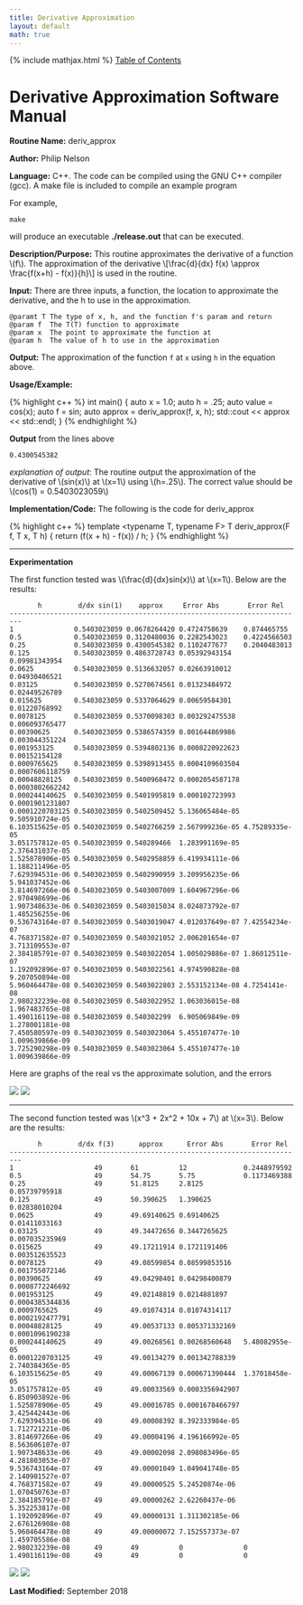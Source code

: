 ```yaml
---
title: Derivative Approximation
layout: default
math: true
---
```

{% include mathjax.html %}
<a href="https://philipnelson5.github.io/math4610/SoftwareManual"> Table of Contents </a>
# Derivative Approximation Software Manual

**Routine Name:** deriv_approx

**Author:** Philip Nelson

**Language:** C++. The code can be compiled using the GNU C++ compiler (gcc). A make file is included to compile an example program

For example,

```
make
```

will produce an executable **./release.out** that can be executed.

**Description/Purpose:** This routine approximates the derivative of a function \\(f\\). The approximation of the derivative \\[\frac{d}{dx} f(x) \approx \frac{f(x+h) - f(x)}{h}\\] is used in the routine.

**Input:** There are three inputs, a function, the location to approximate the derivative, and the h to use in the approximation.

```
@paramt T The type of x, h, and the function f's param and return
@param f  The T(T) function to approximate
@param x  The point to approximate the function at
@param h  The value of h to use in the approximation
```

**Output:** The approximation of the function `f` at `x` using `h` in the equation above.

**Usage/Example:**

{% highlight c++ %}
int main()
{
  auto x = 1.0;
  auto h = .25;
  auto value = cos(x);
  auto f = sin;
  auto approx = deriv_approx(f, x, h);
  std::cout << approx << std::endl;
}
{% endhighlight %}

**Output** from the lines above
```
0.4300545382
```

_explanation of output_:
The routine output the approximation of the derivative of \\(sin(x)\\) at \\(x=1\\) using \\(h=.25\\). The correct value should be \\(cos(1) = 0.5403023059\\)

**Implementation/Code:** The following is the code for deriv_approx

{% highlight c++ %}
template <typename T, typename F>
T deriv_approx(F f, T x, T h)
{
  return (f(x + h) - f(x)) / h;
}
{% endhighlight %}

---
**Experimentation**

The first function tested was \\(\frac{d}{dx}sin(x)\\) at \\(x=1\\). Below are the results:

```
       h         d/dx sin(1)    approx     Error Abs       Error Rel
-------------------------------------------------------------------------
1               0.5403023059 0.0678264420 0.4724758639    0.874465755
0.5             0.5403023059 0.3120480036 0.2282543023    0.4224566503
0.25            0.5403023059 0.4300545382 0.1102477677    0.2040483013
0.125           0.5403023059 0.4863728743 0.05392943154   0.09981343954
0.0625          0.5403023059 0.5136632057 0.02663910012   0.04930406521
0.03125         0.5403023059 0.5270674561 0.01323484972   0.02449526789
0.015625        0.5403023059 0.5337064629 0.00659584301   0.01220768992
0.0078125       0.5403023059 0.5370098303 0.003292475538  0.006093765477
0.00390625      0.5403023059 0.5386574359 0.001644869986  0.003044351224
0.001953125     0.5403023059 0.5394802136 0.0008220922623 0.00152154128
0.0009765625    0.5403023059 0.5398913455 0.0004109603504 0.0007606118759
0.00048828125   0.5403023059 0.5400968472 0.0002054587178 0.0003802662242
0.000244140625  0.5403023059 0.5401995819 0.000102723993  0.0001901231807
0.0001220703125 0.5403023059 0.5402509452 5.136065484e-05 9.505910724e-05
6.103515625e-05 0.5403023059 0.5402766259 2.567999236e-05 4.75289335e-05
3.051757812e-05 0.5403023059 0.540289466  1.283991169e-05 2.376431037e-05
1.525878906e-05 0.5403023059 0.5402958859 6.419934111e-06 1.188211496e-05
7.629394531e-06 0.5403023059 0.5402990959 3.209956235e-06 5.941037452e-06
3.814697266e-06 0.5403023059 0.5403007009 1.604967296e-06 2.970498699e-06
1.907348633e-06 0.5403023059 0.5403015034 8.024873792e-07 1.485256255e-06
9.536743164e-07 0.5403023059 0.5403019047 4.012037649e-07 7.42554234e-07
4.768371582e-07 0.5403023059 0.5403021052 2.006201654e-07 3.713109553e-07
2.384185791e-07 0.5403023059 0.5403022054 1.005029886e-07 1.86012511e-07
1.192092896e-07 0.5403023059 0.5403022561 4.974590828e-08 9.207050894e-08
5.960464478e-08 0.5403023059 0.5403022803 2.553152134e-08 4.7254141e-08
2.980232239e-08 0.5403023059 0.5403022952 1.063036015e-08 1.967483765e-08
1.490116119e-08 0.5403023059 0.540302299  6.905069849e-09 1.278001181e-08
7.450580597e-09 0.5403023059 0.5403023064 5.455107477e-10 1.009639866e-09
3.725290298e-09 0.5403023059 0.5403023064 5.455107477e-10 1.009639866e-09
```

Here are graphs of the real vs the approximate solution, and the errors

![](./images/sinApprox.png)
![](./images/sinError.png)

---

The second function tested was \\(x^3 + 2x^2 + 10x + 7\\) at \\(x=3\\). Below are the results:

```
       h         d/dx f(3)      approx      Error Abs       Error Rel
-------------------------------------------------------------------------
1                    49       61          12              0.2448979592
0.5                  49       54.75       5.75            0.1173469388
0.25                 49       51.8125     2.8125          0.05739795918
0.125                49       50.390625   1.390625        0.02838010204
0.0625               49       49.69140625 0.69140625      0.01411033163
0.03125              49       49.34472656 0.3447265625    0.007035235969
0.015625             49       49.17211914 0.1721191406    0.003512635523
0.0078125            49       49.08599854 0.08599853516   0.001755072146
0.00390625           49       49.04298401 0.04298400879   0.0008772246692
0.001953125          49       49.02148819 0.0214881897    0.0004385344836
0.0009765625         49       49.01074314 0.01074314117   0.0002192477791
0.00048828125        49       49.00537133 0.005371332169  0.0001096190238
0.000244140625       49       49.00268561 0.00268560648   5.48082955e-05
0.0001220703125      49       49.00134279 0.001342788339  2.740384365e-05
6.103515625e-05      49       49.00067139 0.000671390444  1.37018458e-05
3.051757812e-05      49       49.00033569 0.0003356942907 6.850903892e-06
1.525878906e-05      49       49.00016785 0.0001678466797 3.425442443e-06
7.629394531e-06      49       49.00008392 8.392333984e-05 1.712721221e-06
3.814697266e-06      49       49.00004196 4.196166992e-05 8.563606107e-07
1.907348633e-06      49       49.00002098 2.098083496e-05 4.281803053e-07
9.536743164e-07      49       49.00001049 1.049041748e-05 2.140901527e-07
4.768371582e-07      49       49.00000525 5.24520874e-06  1.070450763e-07
2.384185791e-07      49       49.00000262 2.62260437e-06  5.352253817e-08
1.192092896e-07      49       49.00000131 1.311302185e-06 2.676126908e-08
5.960464478e-08      49       49.00000072 7.152557373e-07 1.459705586e-08
2.980232239e-08      49       49          0               0
1.490116119e-08      49       49          0               0
```

![](./images/polyApprox.png)
![](./images/polyError.png)

**Last Modified:** September 2018
